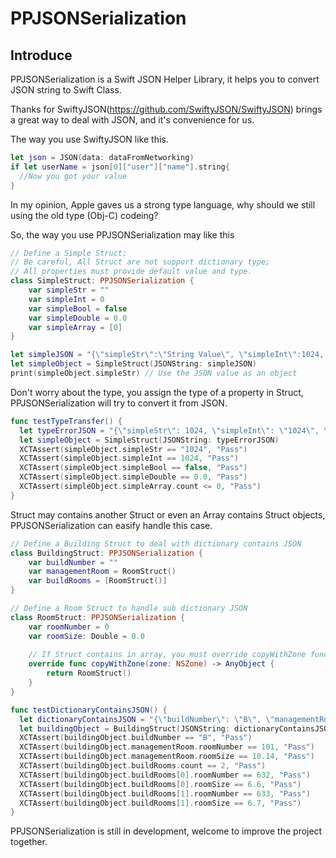 # PPJSONSerialization
## Introduce
PPJSONSerialization is a Swift JSON Helper Library, it helps you to convert JSON string to Swift Class.

Thanks for SwiftyJSON(https://github.com/SwiftyJSON/SwiftyJSON) brings a great way to deal with JSON, and it's convenience for us.

The way you use SwiftyJSON like this.

```swift
let json = JSON(data: dataFromNetworking)
if let userName = json[0]["user"]["name"].string{
  //Now you got your value
}
```

In my opinion, Apple gaves us a strong type language, why should we still using the old type (Obj-C) codeing?

So, the way you use PPJSONSerialization may like this

```swift
// Define a Simple Struct;
// Be careful, All Struct are not support dictionary type;
// All properties must provide default value and type.
class SimpleStruct: PPJSONSerialization {
    var simpleStr = ""
    var simpleInt = 0
    var simpleBool = false
    var simpleDouble = 0.0
    var simpleArray = [0]
}

let simpleJSON = "{\"simpleStr\":\"String Value\", \"simpleInt\":1024, \"simpleBool\": true, \"simpleDouble\": 1024.00, \"simpleArray\": [1,0,2,4]}"
let simpleObject = SimpleStruct(JSONString: simpleJSON)
print(simpleObject.simpleStr) // Use the JSON value as an object
```

Don't worry about the type, you assign the type of a property in Struct, PPJSONSerialization will try to convert it from JSON.
```swift
func testTypeTransfer() {
  let typeErrorJSON = "{\"simpleStr\": 1024, \"simpleInt\": \"1024\", \"simpleBool\": null, \"simpleDouble\": \"Bool Value\", \"simpleArray\": {}}"
  let simpleObject = SimpleStruct(JSONString: typeErrorJSON)
  XCTAssert(simpleObject.simpleStr == "1024", "Pass")
  XCTAssert(simpleObject.simpleInt == 1024, "Pass")
  XCTAssert(simpleObject.simpleBool == false, "Pass")
  XCTAssert(simpleObject.simpleDouble == 0.0, "Pass")
  XCTAssert(simpleObject.simpleArray.count <= 0, "Pass")
}
```

Struct may contains another Struct or even an Array contains Struct objects, PPJSONSerialization can easify handle this case.
```swift
// Define a Building Struct to deal with dictionary contains JSON
class BuildingStruct: PPJSONSerialization {
    var buildNumber = ""
    var managementRoom = RoomStruct()
    var buildRooms = [RoomStruct()]
}

// Define a Room Struct to handle sub dictionary JSON
class RoomStruct: PPJSONSerialization {
    var roomNumber = 0
    var roomSize: Double = 0.0
    
    // If Struct contains in array, you must override copyWithZone func and return RoomStruct instance.
    override func copyWithZone(zone: NSZone) -> AnyObject {
        return RoomStruct()
    }
}

func testDictionaryContainsJSON() {
  let dictionaryContainsJSON = "{\"buildNumber\": \"B\", \"managementRoom\":{\"roomNumber\":101, \"roomSize\":10.14}, \"buildRooms\":[{\"roomNumber\":632, \"roomSize\":6.6}, {\"roomNumber\":633, \"roomSize\":6.7}]}"
  let buildingObject = BuildingStruct(JSONString: dictionaryContainsJSON)
  XCTAssert(buildingObject.buildNumber == "B", "Pass")
  XCTAssert(buildingObject.managementRoom.roomNumber == 101, "Pass")
  XCTAssert(buildingObject.managementRoom.roomSize == 10.14, "Pass")
  XCTAssert(buildingObject.buildRooms.count == 2, "Pass")
  XCTAssert(buildingObject.buildRooms[0].roomNumber == 632, "Pass")
  XCTAssert(buildingObject.buildRooms[0].roomSize == 6.6, "Pass")
  XCTAssert(buildingObject.buildRooms[1].roomNumber == 633, "Pass")
  XCTAssert(buildingObject.buildRooms[1].roomSize == 6.7, "Pass")
}
```

PPJSONSerialization is still in development, welcome to improve the project together.



